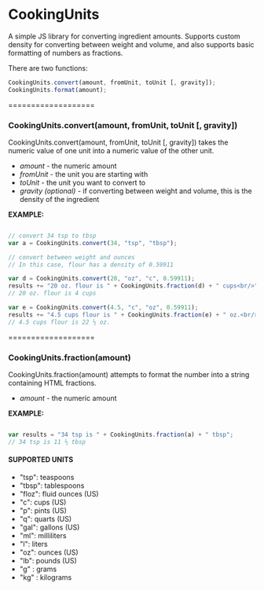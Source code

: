CookingUnits
===================

A simple JS library for converting ingredient amounts. Supports custom density for converting between weight and volume, and also supports basic formatting of numbers as fractions.

There are two functions:

```  JavaScript
CookingUnits.convert(amount, fromUnit, toUnit [, gravity]);
CookingUnits.format(amount);
```

===================

### CookingUnits.convert(amount, fromUnit, toUnit [, gravity])

CookingUnits.convert(amount, fromUnit, toUnit [, gravity]) takes the numeric value of one unit into a numeric value of the other unit.

- *amount* - the numeric amount
- *fromUnit* - the unit you are starting with
- *toUnit* - the unit you want to convert to
- *gravity* _(optional)_ - if converting between weight and volume, this is the density of the ingredient

**EXAMPLE:**


``` JavaScript

// convert 34 tsp to tbsp
var a = CookingUnits.convert(34, "tsp", "tbsp");

// convert between weight and ounces
// In this case, flour has a density of 0.59911

var d = CookingUnits.convert(20, "oz", "c", 0.59911);
results += "20 oz. flour is " + CookingUnits.fraction(d) + " cups<br/>";
// 20 oz. flour is 4 cups

var e = CookingUnits.convert(4.5, "c", "oz", 0.59911);
results += "4.5 cups flour is " + CookingUnits.fraction(e) + " oz.<br/>";
// 4.5 cups flour is 22 ½ oz.

```


===================

### CookingUnits.fraction(amount)

CookingUnits.fraction(amount) attempts to format the number into a string containing HTML fractions.

- *amount* - the numeric amount

**EXAMPLE:**

``` JavaScript

var results = "34 tsp is " + CookingUnits.fraction(a) + " tbsp";
// 34 tsp is 11 ⅓ tbsp

```



#### SUPPORTED UNITS

* "tsp": teaspoons
* "tbsp": tablespoons
* "floz": fluid ounces (US)
* "c": cups (US)
* "p": pints (US)
* "q": quarts (US)
* "gal": gallons (US)
* "ml": milliliters
* "l": liters
* "oz": ounces (US)
* "lb": pounds (US)
* "g" : grams
* "kg" : kilograms
